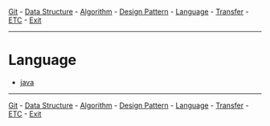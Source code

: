 [Git](../a__git/README.md) - [Data Structure](../b__data-structure/README.md) - [Algorithm](../c__algorithm/README.md) - [Design Pattern](../d__design-pattern/README.md) - [Language](../e__language/README.md) - [Transfer](../x__transfer/README.md) - [ETC](../z__etc/README.md)  - [Exit](../README.md)

---

# Language
* [java](./a__java/README.md)

---

[Git](../a__git/README.md) - [Data Structure](../b__data-structure/README.md) - [Algorithm](../c__algorithm/README.md) - [Design Pattern](../d__design-pattern/README.md) - [Language](../e__language/README.md) - [Transfer](../x__transfer/README.md) - [ETC](../z__etc/README.md)  - [Exit](../README.md)
